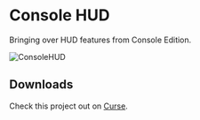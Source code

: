 # Console HUD
Bringing over HUD features from Console Edition.

![ConsoleHUD](https://i.imgur.com/UYUZHFD.png)

## Downloads
Check this project out on [Curse](https://minecraft.curseforge.com/projects/console-hud).
